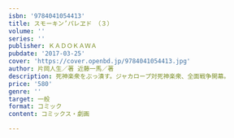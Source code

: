 ```yaml
---
isbn: '9784041054413'
title: スモーキン’パレヱド　（３）
volume: ''
series: ''
publisher: ＫＡＤＯＫＡＷＡ
pubdate: '2017-03-25'
cover: 'https://cover.openbd.jp/9784041054413.jpg'
author: 片岡人生／著 近藤一馬／著
description: 死神楽衆をぶっ潰す。ジャカロープ対死神楽衆、全面戦争開幕。
price: '580'
genre: ''
target: 一般
format: コミック
content: コミックス・劇画

---
```


